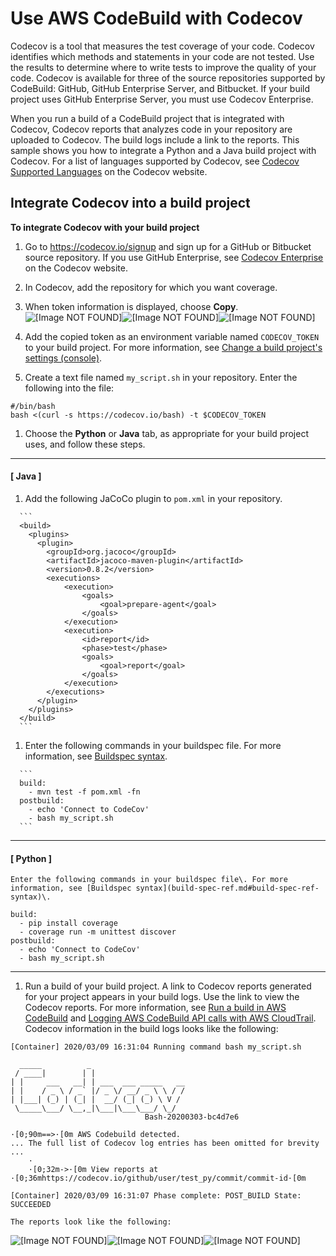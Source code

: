 # Use AWS CodeBuild with Codecov<a name="codecov-integration"></a>

Codecov is a tool that measures the test coverage of your code\. Codecov identifies which methods and statements in your code are not tested\. Use the results to determine where to write tests to improve the quality of your code\. Codecov is available for three of the source repositories supported by CodeBuild: GitHub, GitHub Enterprise Server, and Bitbucket\. If your build project uses GitHub Enterprise Server, you must use Codecov Enterprise\.

 When you run a build of a CodeBuild project that is integrated with Codecov, Codecov reports that analyzes code in your repository are uploaded to Codecov\. The build logs include a link to the reports\. This sample shows you how to integrate a Python and a Java build project with Codecov\. For a list of languages supported by Codecov, see [Codecov Supported Languages](https://docs.codecov.io/docs/supported-languages) on the Codecov website\.

## Integrate Codecov into a build project<a name="integrate-codecov"></a>

**To integrate Codecov with your build project**

1. Go to [https://codecov\.io/signup](https://codecov.io/signup) and sign up for a GitHub or Bitbucket source repository\. If you use GitHub Enterprise, see [Codecov Enterprise](https://codecov.io/enterprise) on the Codecov website\. 

1.  In Codecov, add the repository for which you want coverage\. 

1.  When token information is displayed, choose **Copy**\.   
![\[Image NOT FOUND\]](http://docs.aws.amazon.com/codebuild/latest/userguide/images/codecov-token.png)![\[Image NOT FOUND\]](http://docs.aws.amazon.com/codebuild/latest/userguide/)![\[Image NOT FOUND\]](http://docs.aws.amazon.com/codebuild/latest/userguide/)

1.  Add the copied token as an environment variable named `CODECOV_TOKEN` to your build project\. For more information, see [Change a build project's settings \(console\)](change-project.md#change-project-console)\. 

1.  Create a text file named `my_script.sh` in your repository\. Enter the following into the file: 

   ```
   #/bin/bash
   bash <(curl -s https://codecov.io/bash) -t $CODECOV_TOKEN
   ```

1.  Choose the **Python** or **Java** tab, as appropriate for your build project uses, and follow these steps\. 

------
#### [ Java ]

   1.  Add the following JaCoCo plugin to `pom.xml` in your repository\. 

      ```
      <build>
        <plugins>
          <plugin>
            <groupId>org.jacoco</groupId>
            <artifactId>jacoco-maven-plugin</artifactId>
            <version>0.8.2</version>
            <executions>
                <execution>
                    <goals>
                        <goal>prepare-agent</goal>
                    </goals>
                </execution>
                <execution>
                    <id>report</id>
                    <phase>test</phase>
                    <goals>
                        <goal>report</goal>
                    </goals>
                </execution>
            </executions>
          </plugin>
        </plugins>
      </build>
      ```

   1.  Enter the following commands in your buildspec file\. For more information, see [Buildspec syntax](build-spec-ref.md#build-spec-ref-syntax)\. 

      ```
      build:
        - mvn test -f pom.xml -fn
      postbuild:
        - echo 'Connect to CodeCov'
        - bash my_script.sh
      ```

------
#### [ Python ]

    Enter the following commands in your buildspec file\. For more information, see [Buildspec syntax](build-spec-ref.md#build-spec-ref-syntax)\. 

   ```
   build:
     - pip install coverage
     - coverage run -m unittest discover
   postbuild:
     - echo 'Connect to CodeCov'
     - bash my_script.sh
   ```

------

1.  Run a build of your build project\. A link to Codecov reports generated for your project appears in your build logs\. Use the link to view the Codecov reports\. For more information, see [Run a build in AWS CodeBuild](run-build.md) and [Logging AWS CodeBuild API calls with AWS CloudTrail](cloudtrail.md)\. Codecov information in the build logs looks like the following: 

   ```
   [Container] 2020/03/09 16:31:04 Running command bash my_script.sh
   
     _____          _
    / ____|        | |
   | |     ___   __| | ___  ___ _____   __
   | |    / _ \ / _` |/ _ \/ __/ _ \ \ / /
   | |___| (_) | (_| |  __/ (_| (_) \ V /
    \_____\___/ \__,_|\___|\___\___/ \_/
                                 Bash-20200303-bc4d7e6
   
   ·[0;90m==>·[0m AWS Codebuild detected.
   ... The full list of Codecov log entries has been omitted for brevity ...
       ·
       ·[0;32m->·[0m View reports at ·[0;36mhttps://codecov.io/github/user/test_py/commit/commit-id·[0m
   
   [Container] 2020/03/09 16:31:07 Phase complete: POST_BUILD State: SUCCEEDED
   ```

    The reports look like the following:   
![\[Image NOT FOUND\]](http://docs.aws.amazon.com/codebuild/latest/userguide/images/codecov-report.png)![\[Image NOT FOUND\]](http://docs.aws.amazon.com/codebuild/latest/userguide/)![\[Image NOT FOUND\]](http://docs.aws.amazon.com/codebuild/latest/userguide/)